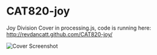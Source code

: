 CAT820-joy
==========
Joy Division Cover in processing.js, code is running here: http://revdancatt.github.com/CAT820-joy/


![Cover Screenshot](https://raw.github.com/revdancatt/CAT820-joy/master/img/joy.png)
